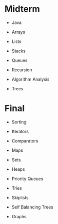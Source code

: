 # Midterm

* Java

* Arrays

* Lists

* Stacks

* Queues

* Recursion

* Algorithm Analysis

* Trees

# Final

* Sorting

* Iterators

* Comparators

* Maps

* Sets

* Heaps

* Priority Queues

* Tries

* Skiplists

* Self Balancing Trees

* Graphs

